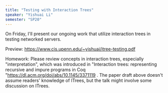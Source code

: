 ```yaml
---
title: "Testing with Interaction Trees"
speaker: "Yishuai Li"
semester: "SP20"
---
```


On Friday, I'll present our ongoing work that utilize interaction trees in testing networked servers.

Preview: https://www.cis.upenn.edu/~yishuai/itree-testing.pdf

Homework:
Please review concepts in interaction trees, especially "interpretation", which was introduced in "Interaction trees: representing recursive and impure programs in Coq "https://dl.acm.org/doi/abs/10.1145/3371119 . The paper draft above doesn't assume readers' knowledge of ITrees, but the talk might involve some discussion on ITrees.